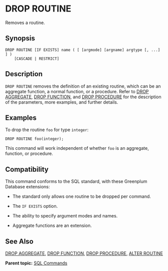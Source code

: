 # DROP ROUTINE

Removes a routine.

## Synopsis

``` {#sql_command_synopsis}
DROP ROUTINE [IF EXISTS] name ( [ [argmode] [argname] argtype [, ...] ] )
    [CASCADE | RESTRICT]
```

## Description

`DROP ROUTINE` removes the definition of an existing routine, which can be an aggregate function, a normal function, or a procedure. Refer to [DROP AGGREGATE](DROP_AGGREGATE.html), [DROP FUNCTION](DROP_FUNCTION.html), and [DROP PROCEDURE](DROP_PROCEDURE.html) for the description of the parameters, more examples, and further details.

## Examples

To drop the routine `foo` for type `integer`:

```
DROP ROUTINE foo(integer);
```

This command will work independent of whether `foo` is an aggregate, function, or procedure.

## Compatibility

This command conforms to the SQL standard, with these Greenplum Database extensions:

- The standard only allows one routine to be dropped per command.

- The `IF EXISTS` option.

- The ability to specify argument modes and names.

- Aggregate functions are an extension.

## See Also

[DROP AGGREGATE](DROP_AGGREGATE.html), [DROP FUNCTION](DROP_FUNCTION.html), [DROP PROCEDURE](DROP_PROCEDURE.html), [ALTER ROUTINE](ALTER_ROUTINE.html)

**Parent topic:** [SQL Commands](../sql_commands/sql_ref.html)

